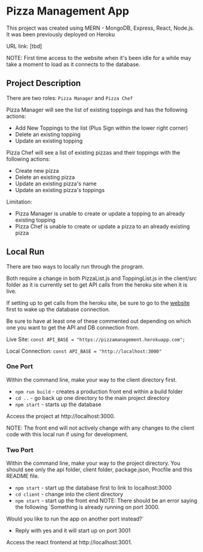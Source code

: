 # Pizza Management App

This project was created using MERN - MongoDB, Express, React, Node.js.
It was been previously deployed on Heroku

URL link: [tbd]

NOTE: First time access to the website when it's been idle for a while may take a moment to load as it connects to the database.

## Project Description

There are two roles: `Pizza Manager` and `Pizza Chef`

Pizza Manager will see the list of existing toppings and has the following actions:
- Add New Toppings to the list (Plus Sign within the lower right corner)
- Delete an existing topping
- Update an existing topping

Pizza Chef will see a list of existing pizzas and their toppings with the following actions:
- Create new pizza
- Delete an existing pizza
- Update an existing pizza's name
- Update an existing pizza's toppings

Limitation: 
- Pizza Manager is unable to create or update a topping to an already existing topping
- Pizza Chef is unable to create or update a pizza to an already existing pizza

## Local Run

There are two ways to locally run through the program.

Both require a change in both PizzaList.js and ToppingList.js in the client/src folder as it is currently set to get API calls from the heroku site when it is live.

If setting up to get calls from the heroku site, be sure to go to the [website](https://pizzamanagement.herokuapp.com/) first to wake up the database connection.

Be sure to have at least one of these commented out depending on which one you want to get the API and DB connection from.

Live Site: `const API_BASE = "https://pizzamanagement.herokuapp.com";`

Local Connection: `const API_BASE = "http://localhost:3000"`

### One Port
Within the command line, make your way to the client directory first.

- `npm run build` - creates a production front end within a build folder
- `cd ..` - go back up one directory to the main project directory
- `npm start` - starts up the database

Access the project at http://localhost:3000.

NOTE: The front end will not actively change with any changes to the client code with this local run if using for development.

### Two Port
Within the command line, make your way to the project directory. You should see only the api folder, client folder, package.json, Procfile and this README file.

- `npm start` - start up the database first to link to localhost:3000
- `cd client` - change into the client directory
- `npm start` - start up the front end
NOTE: There should be an error saying the following
`Something is already running on port 3000.

Would you like to run the app on another port instead?`
- Reply with yes and it will start up on port 3001

Access the react frontend at http://localhost:3001.
